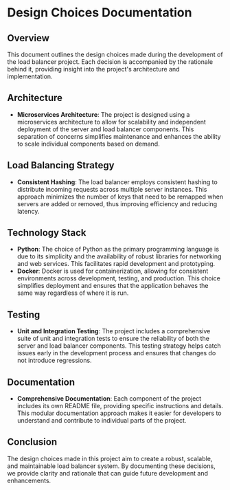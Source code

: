 # Design Choices Documentation

## Overview
This document outlines the design choices made during the development of the load balancer project. Each decision is accompanied by the rationale behind it, providing insight into the project's architecture and implementation.

## Architecture
- **Microservices Architecture**: The project is designed using a microservices architecture to allow for scalability and independent deployment of the server and load balancer components. This separation of concerns simplifies maintenance and enhances the ability to scale individual components based on demand.

## Load Balancing Strategy
- **Consistent Hashing**: The load balancer employs consistent hashing to distribute incoming requests across multiple server instances. This approach minimizes the number of keys that need to be remapped when servers are added or removed, thus improving efficiency and reducing latency.

## Technology Stack
- **Python**: The choice of Python as the primary programming language is due to its simplicity and the availability of robust libraries for networking and web services. This facilitates rapid development and prototyping.
- **Docker**: Docker is used for containerization, allowing for consistent environments across development, testing, and production. This choice simplifies deployment and ensures that the application behaves the same way regardless of where it is run.

## Testing
- **Unit and Integration Testing**: The project includes a comprehensive suite of unit and integration tests to ensure the reliability of both the server and load balancer components. This testing strategy helps catch issues early in the development process and ensures that changes do not introduce regressions.

## Documentation
- **Comprehensive Documentation**: Each component of the project includes its own README file, providing specific instructions and details. This modular documentation approach makes it easier for developers to understand and contribute to individual parts of the project.

## Conclusion
The design choices made in this project aim to create a robust, scalable, and maintainable load balancer system. By documenting these decisions, we provide clarity and rationale that can guide future development and enhancements.